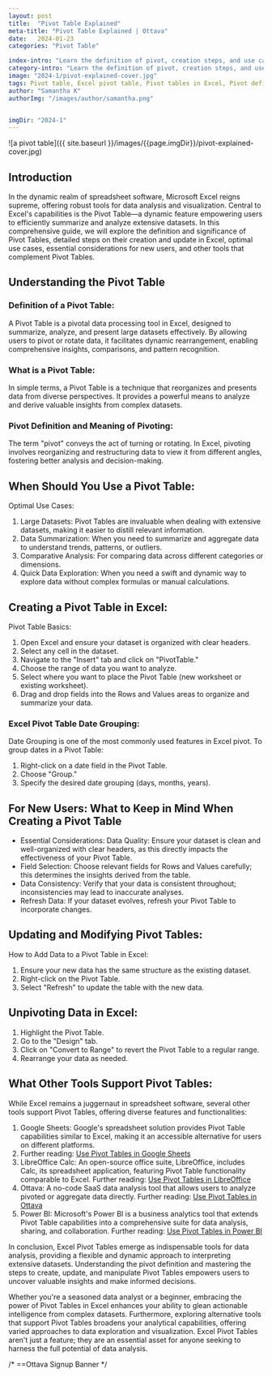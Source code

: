 ```yaml
---
layout: post
title:  "Pivot Table Explained"
meta-title: "Pivot Table Explained | Ottava"
date:   2024-01-23
categories: "Pivot Table"

index-intro: "Learn the definition of pivot, creation steps, and use cases. Explore Excel alternatives and master data analysis effortlessly."
category-intro: "Learn the definition of pivot, creation steps, and use cases. Explore Excel alternatives and master data analysis effortlessly."
image: "2024-1/pivot-explained-cover.jpg"
tags: Pivot table, Excel pivot table, Pivot tables in Excel, Pivot definition, Definition for pivot, Meaning of pivoting, What is a pivot table, Definition of a pivot, Excel pivot, Pivot in Excel, A PivotTable is used for, Definition of a pivot table, How to unpivot data in Excel, Pivot table mean, Pivot tables used for, Pivot table basics, Pivot tables explained, Excel pivot table date grouping, Excel pivot table group by date, How to add data to a pivot table in Excel
author: "Samantha K"
authorImg: "/images/author/samantha.png"


imgDir: "2024-1"
---
```


![a pivot table]({{ site.baseurl }}/images/{{page.imgDir}}/pivot-explained-cover.jpg)
## Introduction
In the dynamic realm of spreadsheet software, Microsoft Excel reigns supreme, offering robust tools for data analysis and visualization. Central to Excel's capabilities is the Pivot Table—a dynamic feature empowering users to efficiently summarize and analyze extensive datasets. In this comprehensive guide, we will explore the definition and significance of Pivot Tables, detailed steps on their creation and update in Excel, optimal use cases, essential considerations for new users, and other tools that complement Pivot Tables.

## Understanding the Pivot Table

### Definition of a Pivot Table:
A Pivot Table is a pivotal data processing tool in Excel, designed to summarize, analyze, and present large datasets effectively. By allowing users to pivot or rotate data, it facilitates dynamic rearrangement, enabling comprehensive insights, comparisons, and pattern recognition.

### What is a Pivot Table: 
In simple terms, a Pivot Table is a technique that reorganizes and presents data from diverse perspectives. It provides a powerful means to analyze and derive valuable insights from complex datasets.

### Pivot Definition and Meaning of Pivoting: 
The term "pivot" conveys the act of turning or rotating. In Excel, pivoting involves reorganizing and restructuring data to view it from different angles, fostering better analysis and decision-making.

## When Should You Use a Pivot Table:
Optimal Use Cases:

1. Large Datasets: Pivot Tables are invaluable when dealing with extensive datasets, making it easier to distill relevant information.
2. Data Summarization: When you need to summarize and aggregate data to understand trends, patterns, or outliers.
3. Comparative Analysis: For comparing data across different categories or dimensions.
4. Quick Data Exploration: When you need a swift and dynamic way to explore data without complex formulas or manual calculations.

## Creating a Pivot Table in Excel:
Pivot Table Basics:

1. Open Excel and ensure your dataset is organized with clear headers.
2. Select any cell in the dataset.
3. Navigate to the "Insert" tab and click on "PivotTable."
4. Choose the range of data you want to analyze.
5. Select where you want to place the Pivot Table (new worksheet or existing worksheet).
6. Drag and drop fields into the Rows and Values areas to organize and summarize your data.

### Excel Pivot Table Date Grouping:
Date Grouping is one of the most commonly used features in Excel pivot. To group dates in a Pivot Table:

1. Right-click on a date field in the Pivot Table.
2. Choose "Group."
3. Specify the desired date grouping (days, months, years).

## For New Users: What to Keep in Mind When Creating a Pivot Table

* Essential Considerations: Data Quality: Ensure your dataset is clean and well-organized with clear headers, as this directly impacts the effectiveness of your Pivot Table.
* Field Selection: Choose relevant fields for Rows and Values carefully; this determines the insights derived from the table.
* Data Consistency: Verify that your data is consistent throughout; inconsistencies may lead to inaccurate analyses.
* Refresh Data: If your dataset evolves, refresh your Pivot Table to incorporate changes.

## Updating and Modifying Pivot Tables:
How to Add Data to a Pivot Table in Excel:
1. Ensure your new data has the same structure as the existing dataset.
2. Right-click on the Pivot Table.
3. Select "Refresh" to update the table with the new data.

## Unpivoting Data in Excel:
1. Highlight the Pivot Table.
2. Go to the "Design" tab.
3. Click on "Convert to Range" to revert the Pivot Table to a regular range.
4. Rearrange your data as needed.

## What Other Tools Support Pivot Tables:
While Excel remains a juggernaut in spreadsheet software, several other tools support Pivot Tables, offering diverse features and functionalities:

1. Google Sheets: Google's spreadsheet solution provides Pivot Table capabilities similar to Excel, making it an accessible alternative for users on different platforms.
2. Further reading: [Use Pivot Tables in Google Sheets](https://support.google.com/docs/answer/1272900?hl=en&co=GENIE.Platform%3DDesktop)
3. LibreOffice Calc: An open-source office suite, LibreOffice, includes Calc, its spreadsheet application, featuring Pivot Table functionality comparable to Excel.
Further reading: [Use Pivot Tables in LibreOffice](https://books.libreoffice.org/en/CG71/CG7108-PivotTables.html)
4. Ottava: A no-code SaaS data analysis tool that allows users to analyze pivoted or aggregate data directly.
Further reading: [Use Pivot Tables in Ottava](https://blog.ottava.io/p/pivot-vs-unpivot.html)
5. Power BI: Microsoft's Power BI is a business analytics tool that extends Pivot Table capabilities into a comprehensive suite for data analysis, sharing, and collaboration.
Further reading: [Use Pivot Tables in Power BI](https://www.process.st/how-to/create-a-pivot-table-in-power-bi/)


In conclusion, Excel Pivot Tables emerge as indispensable tools for data analysis, providing a flexible and dynamic approach to interpreting extensive datasets. Understanding the pivot definition and mastering the steps to create, update, and manipulate Pivot Tables empowers users to uncover valuable insights and make informed decisions. 

Whether you're a seasoned data analyst or a beginner, embracing the power of Pivot Tables in Excel enhances your ability to glean actionable intelligence from complex datasets. Furthermore, exploring alternative tools that support Pivot Tables broadens your analytical capabilities, offering varied approaches to data exploration and visualization. Excel Pivot Tables aren't just a feature; they are an essential asset for anyone seeking to harness the full potential of data analysis.


/* ==Ottava Signup Banner */